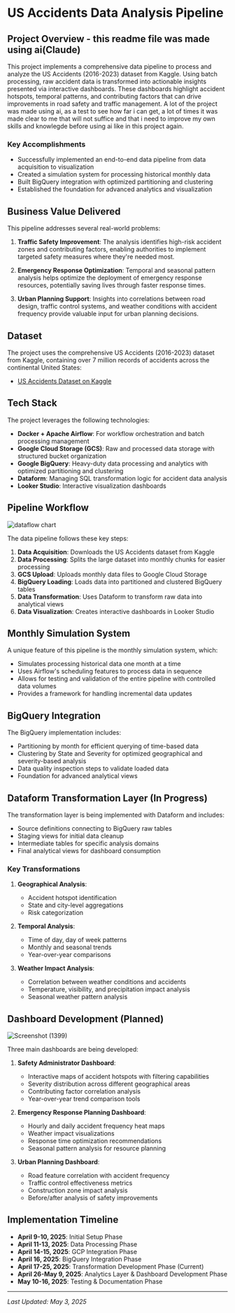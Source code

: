 # US Accidents Data Analysis Pipeline



## Project Overview - this readme file was made using ai(Claude)

This project implements a comprehensive data pipeline to process and analyze the US Accidents (2016-2023) dataset from Kaggle. Using batch processing, raw accident data is transformed into actionable insights presented via interactive dashboards. These dashboards highlight accident hotspots, temporal patterns, and contributing factors that can drive improvements in road safety and traffic management. A lot of the project was made using ai, as a test to see how far i can get, a lot of times it was made clear to me that will not suffice and that i need to improve my own skills and knowlegde before using ai like in this project again.

### Key Accomplishments

- Successfully implemented an end-to-end data pipeline from data acquisition to visualization
- Created a simulation system for processing historical monthly data
- Built BigQuery integration with optimized partitioning and clustering
- Established the foundation for advanced analytics and visualization

## Business Value Delivered

This pipeline addresses several real-world problems:

1. **Traffic Safety Improvement**: The analysis identifies high-risk accident zones and contributing factors, enabling authorities to implement targeted safety measures where they're needed most.

2. **Emergency Response Optimization**: Temporal and seasonal pattern analysis helps optimize the deployment of emergency response resources, potentially saving lives through faster response times.

3. **Urban Planning Support**: Insights into correlations between road design, traffic control systems, and weather conditions with accident frequency provide valuable input for urban planning decisions.

## Dataset

The project uses the comprehensive US Accidents (2016-2023) dataset from Kaggle, containing over 7 million records of accidents across the continental United States:
- [US Accidents Dataset on Kaggle](https://www.kaggle.com/datasets/sobhanmoosavi/us-accidents)

## Tech Stack

The project leverages the following technologies:

- **Docker + Apache Airflow**: For workflow orchestration and batch processing management
- **Google Cloud Storage (GCS)**: Raw and processed data storage with structured bucket organization
- **Google BigQuery**: Heavy-duty data processing and analytics with optimized partitioning and clustering
- **Dataform**: Managing SQL transformation logic for accident data analysis
- **Looker Studio**: Interactive visualization dashboards


## Pipeline Workflow

![dataflow chart](https://github.com/user-attachments/assets/6324862f-8da3-4dd2-960e-ca174de3cd1f)

The data pipeline follows these key steps:

1. **Data Acquisition**: Downloads the US Accidents dataset from Kaggle
2. **Data Processing**: Splits the large dataset into monthly chunks for easier processing
3. **GCS Upload**: Uploads monthly data files to Google Cloud Storage
4. **BigQuery Loading**: Loads data into partitioned and clustered BigQuery tables
5. **Data Transformation**: Uses Dataform to transform raw data into analytical views
6. **Data Visualization**: Creates interactive dashboards in Looker Studio

## Monthly Simulation System

A unique feature of this pipeline is the monthly simulation system, which:

- Simulates processing historical data one month at a time
- Uses Airflow's scheduling features to process data in sequence
- Allows for testing and validation of the entire pipeline with controlled data volumes
- Provides a framework for handling incremental data updates

## BigQuery Integration

The BigQuery implementation includes:

- Partitioning by month for efficient querying of time-based data
- Clustering by State and Severity for optimized geographical and severity-based analysis
- Data quality inspection steps to validate loaded data
- Foundation for advanced analytical views

## Dataform Transformation Layer (In Progress)

The transformation layer is being implemented with Dataform and includes:

- Source definitions connecting to BigQuery raw tables
- Staging views for initial data cleanup
- Intermediate tables for specific analysis domains
- Final analytical views for dashboard consumption

### Key Transformations

1. **Geographical Analysis**:
   - Accident hotspot identification
   - State and city-level aggregations
   - Risk categorization

2. **Temporal Analysis**:
   - Time of day, day of week patterns
   - Monthly and seasonal trends
   - Year-over-year comparisons

3. **Weather Impact Analysis**:
   - Correlation between weather conditions and accidents
   - Temperature, visibility, and precipitation impact analysis
   - Seasonal weather pattern analysis

## Dashboard Development (Planned)

![Screenshot (1399)](https://github.com/user-attachments/assets/9555b929-a91f-4a05-8049-94d27eee7ce5)


Three main dashboards are being developed:

1. **Safety Administrator Dashboard**:
   - Interactive maps of accident hotspots with filtering capabilities
   - Severity distribution across different geographical areas
   - Contributing factor correlation analysis
   - Year-over-year trend comparison tools

2. **Emergency Response Planning Dashboard**:
   - Hourly and daily accident frequency heat maps
   - Weather impact visualizations
   - Response time optimization recommendations
   - Seasonal pattern analysis for resource planning

3. **Urban Planning Dashboard**:
   - Road feature correlation with accident frequency
   - Traffic control effectiveness metrics
   - Construction zone impact analysis
   - Before/after analysis of safety improvements

## Implementation Timeline

- **April 9-10, 2025**: Initial Setup Phase
- **April 11-13, 2025**: Data Processing Phase
- **April 14-15, 2025**: GCP Integration Phase
- **April 16, 2025**: BigQuery Integration Phase
- **April 17-25, 2025**: Transformation Development Phase (Current)
- **April 26-May 9, 2025**: Analytics Layer & Dashboard Development Phase
- **May 10-16, 2025**: Testing & Documentation Phase


---

*Last Updated: May 3, 2025*
